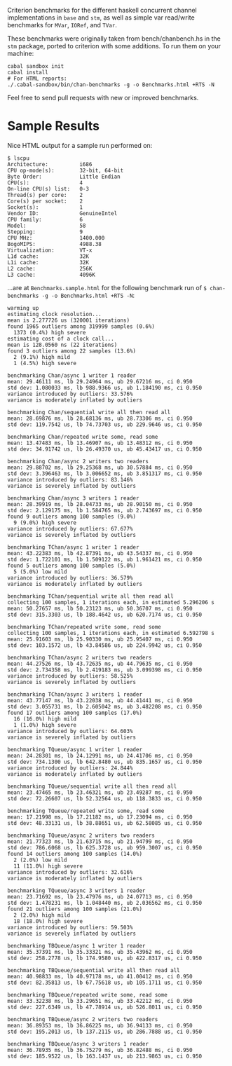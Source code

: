 Criterion benchmarks for the different haskell concurrent channel
implementations in `base` and `stm`, as well as simple var read/write
benchmarks for `MVar`, `IORef`, and `TVar`.

These benchmarks were originally taken from bench/chanbench.hs in the `stm`
package, ported to criterion with some additions. To run them on your machine:

    cabal sandbox init
    cabal install
    # For HTML reports:
    ./.cabal-sandbox/bin/chan-benchmarks -g -o Benchmarks.html +RTS -N

Feel free to send pull requests with new or improved benchmarks.

# Sample Results

Nice HTML output for a sample run performed on:

    $ lscpu 
    Architecture:          i686
    CPU op-mode(s):        32-bit, 64-bit
    Byte Order:            Little Endian
    CPU(s):                4
    On-line CPU(s) list:   0-3
    Thread(s) per core:    2
    Core(s) per socket:    2
    Socket(s):             1
    Vendor ID:             GenuineIntel
    CPU family:            6
    Model:                 58
    Stepping:              9
    CPU MHz:               1400.000
    BogoMIPS:              4988.38
    Virtualization:        VT-x
    L1d cache:             32K
    L1i cache:             32K
    L2 cache:              256K
    L3 cache:              4096K


...are at `Benchmarks.sample.html` for the following benchmark run of 
`$ chan-benchmarks -g -o Benchmarks.html +RTS -N`:

    warming up
    estimating clock resolution...
    mean is 2.277726 us (320001 iterations)
    found 1965 outliers among 319999 samples (0.6%)
      1373 (0.4%) high severe
    estimating cost of a clock call...
    mean is 128.0560 ns (22 iterations)
    found 3 outliers among 22 samples (13.6%)
      2 (9.1%) high mild
      1 (4.5%) high severe

    benchmarking Chan/async 1 writer 1 reader
    mean: 29.46111 ms, lb 29.24964 ms, ub 29.67216 ms, ci 0.950
    std dev: 1.080033 ms, lb 988.9366 us, ub 1.184190 ms, ci 0.950
    variance introduced by outliers: 33.576%
    variance is moderately inflated by outliers

    benchmarking Chan/sequential write all then read all
    mean: 28.69876 ms, lb 28.68136 ms, ub 28.73306 ms, ci 0.950
    std dev: 119.7542 us, lb 74.73703 us, ub 229.9646 us, ci 0.950

    benchmarking Chan/repeated write some, read some
    mean: 13.47483 ms, lb 13.46907 ms, ub 13.48312 ms, ci 0.950
    std dev: 34.91742 us, lb 26.49370 us, ub 45.43417 us, ci 0.950

    benchmarking Chan/async 2 writers two readers
    mean: 29.88702 ms, lb 29.25368 ms, ub 30.57884 ms, ci 0.950
    std dev: 3.396463 ms, lb 3.006652 ms, ub 3.851317 ms, ci 0.950
    variance introduced by outliers: 83.146%
    variance is severely inflated by outliers

    benchmarking Chan/async 3 writers 1 reader
    mean: 28.39919 ms, lb 28.04733 ms, ub 28.90150 ms, ci 0.950
    std dev: 2.129175 ms, lb 1.584765 ms, ub 2.743697 ms, ci 0.950
    found 9 outliers among 100 samples (9.0%)
      9 (9.0%) high severe
    variance introduced by outliers: 67.677%
    variance is severely inflated by outliers

    benchmarking TChan/async 1 writer 1 reader
    mean: 43.22383 ms, lb 42.87391 ms, ub 43.54337 ms, ci 0.950
    std dev: 1.722101 ms, lb 1.509122 ms, ub 1.961421 ms, ci 0.950
    found 5 outliers among 100 samples (5.0%)
      5 (5.0%) low mild
    variance introduced by outliers: 36.579%
    variance is moderately inflated by outliers

    benchmarking TChan/sequential write all then read all
    collecting 100 samples, 1 iterations each, in estimated 5.296206 s
    mean: 50.27657 ms, lb 50.23123 ms, ub 50.36707 ms, ci 0.950
    std dev: 315.3303 us, lb 188.4642 us, ub 620.7174 us, ci 0.950

    benchmarking TChan/repeated write some, read some
    collecting 100 samples, 1 iterations each, in estimated 6.592798 s
    mean: 25.91603 ms, lb 25.90330 ms, ub 25.95407 ms, ci 0.950
    std dev: 103.1572 us, lb 43.84586 us, ub 224.9942 us, ci 0.950

    benchmarking TChan/async 2 writers two readers
    mean: 44.27526 ms, lb 43.72635 ms, ub 44.79635 ms, ci 0.950
    std dev: 2.734358 ms, lb 2.419183 ms, ub 3.099398 ms, ci 0.950
    variance introduced by outliers: 58.525%
    variance is severely inflated by outliers

    benchmarking TChan/async 3 writers 1 reader
    mean: 43.77147 ms, lb 43.22038 ms, ub 44.41441 ms, ci 0.950
    std dev: 3.055731 ms, lb 2.605042 ms, ub 3.482208 ms, ci 0.950
    found 17 outliers among 100 samples (17.0%)
      16 (16.0%) high mild
      1 (1.0%) high severe
    variance introduced by outliers: 64.603%
    variance is severely inflated by outliers

    benchmarking TQueue/async 1 writer 1 reader
    mean: 24.28301 ms, lb 24.12991 ms, ub 24.41706 ms, ci 0.950
    std dev: 734.1300 us, lb 642.8480 us, ub 835.1657 us, ci 0.950
    variance introduced by outliers: 24.844%
    variance is moderately inflated by outliers

    benchmarking TQueue/sequential write all then read all
    mean: 23.47465 ms, lb 23.46321 ms, ub 23.49287 ms, ci 0.950
    std dev: 72.26607 us, lb 52.32564 us, ub 118.3833 us, ci 0.950

    benchmarking TQueue/repeated write some, read some
    mean: 17.21998 ms, lb 17.21182 ms, ub 17.23094 ms, ci 0.950
    std dev: 48.33131 us, lb 38.88651 us, ub 62.58085 us, ci 0.950

    benchmarking TQueue/async 2 writers two readers
    mean: 21.77323 ms, lb 21.63715 ms, ub 21.94799 ms, ci 0.950
    std dev: 786.6068 us, lb 625.3728 us, ub 959.3007 us, ci 0.950
    found 14 outliers among 100 samples (14.0%)
      2 (2.0%) low mild
      11 (11.0%) high severe
    variance introduced by outliers: 32.616%
    variance is moderately inflated by outliers

    benchmarking TQueue/async 3 writers 1 reader
    mean: 23.71692 ms, lb 23.47976 ms, ub 24.07713 ms, ci 0.950
    std dev: 1.478231 ms, lb 1.048440 ms, ub 2.036562 ms, ci 0.950
    found 21 outliers among 100 samples (21.0%)
      2 (2.0%) high mild
      18 (18.0%) high severe
    variance introduced by outliers: 59.503%
    variance is severely inflated by outliers

    benchmarking TBQueue/async 1 writer 1 reader
    mean: 35.37391 ms, lb 35.33321 ms, ub 35.43962 ms, ci 0.950
    std dev: 258.2778 us, lb 174.9580 us, ub 422.8317 us, ci 0.950

    benchmarking TBQueue/sequential write all then read all
    mean: 40.98833 ms, lb 40.97178 ms, ub 41.00412 ms, ci 0.950
    std dev: 82.35813 us, lb 67.75618 us, ub 105.1711 us, ci 0.950

    benchmarking TBQueue/repeated write some, read some
    mean: 33.32238 ms, lb 33.29651 ms, ub 33.42212 ms, ci 0.950
    std dev: 227.6349 us, lb 47.78914 us, ub 526.8011 us, ci 0.950

    benchmarking TBQueue/async 2 writers two readers
    mean: 36.89353 ms, lb 36.86225 ms, ub 36.94133 ms, ci 0.950
    std dev: 195.2013 us, lb 137.2115 us, ub 286.7888 us, ci 0.950

    benchmarking TBQueue/async 3 writers 1 reader
    mean: 36.78935 ms, lb 36.75279 ms, ub 36.82488 ms, ci 0.950
    std dev: 185.9522 us, lb 163.1437 us, ub 213.9863 us, ci 0.950
